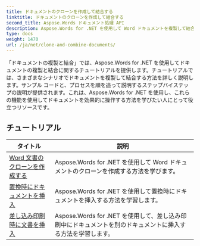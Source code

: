 ```yaml
---
title: ドキュメントのクローンを作成して結合する
linktitle: ドキュメントのクローンを作成して結合する
second_title: Aspose.Words ドキュメント処理 API
description: Aspose.Words for .NET を使用して Word ドキュメントを複製して結合する方法を学びます。ドキュメントのコピーを作成する方法、複数のドキュメントを 1 つに結合する方法、セクション、ヘッダー、フッターを管理する方法を学びます。
type: docs
weight: 1470
url: /ja/net/clone-and-combine-documents/
---
```

「ドキュメントの複製と結合」では、Aspose.Words for .NET を使用してドキュメントの複製と結合に関するチュートリアルを提供します。チュートリアルでは、さまざまなシナリオでドキュメントを複製して結合する方法を詳しく説明します。サンプル コードと、プロセスを順を追って説明するステップバイステップの説明が提供されます。これは、Aspose.Words for .NET を使用し、これらの機能を使用してドキュメントを効果的に操作する方法を学びたい人にとって役立つリソースです。

 ## チュートリアル
| タイトル | 説明 |
| --- | --- |
| [Word 文書のクローンを作成する](./cloning-document/) | Aspose.Words for .NET を使用して Word ドキュメントのクローンを作成する方法を学びます。 |
| [置換時にドキュメントを挿入](./insert-document-at-replace/) | Aspose.Words for .NET を使用して置換時にドキュメントを挿入する方法を学習します。 |
| [差し込み印刷時に文書を挿入](./insert-document-at-mail-merge/) | Aspose.Words for .NET を使用して、差し込み印刷中にドキュメントを別のドキュメントに挿入する方法を学習します。 |